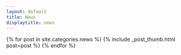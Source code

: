 ```yaml
---
layout: default
title: News
displaytitle: news
---
```

{% for post in site.categories.news %}
{% include _post_thumb.html post=post %}
{% endfor %}